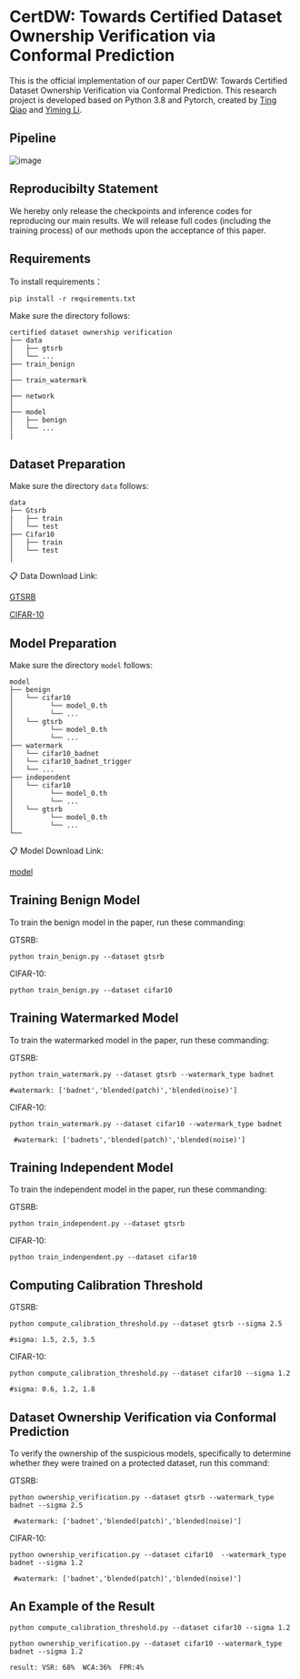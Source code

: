 CertDW: Towards Certified Dataset Ownership Verification via Conformal Prediction
=
This is the official implementation of our paper CertDW: Towards Certified Dataset Ownership Verification via Conformal Prediction. This research project is developed based on Python 3.8 and Pytorch, created by [Ting Qiao](https://github.com/NcepuQiaoTing) and [Yiming Li](https://liyiming.tech/).


Pipeline
-
![image](https://github.com/user-attachments/assets/c1b21805-00c4-48b5-8193-07be668390bf)

Reproducibilty Statement
-
We hereby only release the checkpoints and inference codes for reproducing our main results. We will release full codes (including the training process) of our methods upon the acceptance of this paper.

Requirements
-
To install requirements：

```
pip install -r requirements.txt
```

Make sure the directory follows:

```
certified dataset ownership verification
├── data
│   ├── gtsrb
│   └── ...
├── train_benign
│   
├── train_watermark
│   
├── network
│   
├── model
│   ├── benign
│   └── ...
|
```
Dataset Preparation
-
Make sure the directory `data` follows:

```
data
├── Gtsrb
|   ├── train
│   └── test
├── Cifar10  
│   ├── train
│   └── test
│ 
```
📋 Data Download Link:

[GTSRB](https://benchmark.ini.rub.de/gtsrb_dataset.html)

[CIFAR-10](https://www.cs.toronto.edu/~kriz/cifar.html)

Model Preparation
-
Make sure the directory `model` follows:

```
model
├── benign
│   └── cifar10
│         └── model_0.th
│         └── ...
│   └── gtsrb
│         └── model_0.th
│         └── ...
├── watermark
│   └── cifar10_badnet
│   └── cifar10_badnet_trigger
│   └── ...
├── independent
│   └── cifar10
│         └── model_0.th
│         └── ...
│   └── gtsrb
│         └── model_0.th
│         └── ...
└── 
```
📋 Model Download Link:

[model](https://www.dropbox.com/scl/fo/99oam1dhhoc4vf9iqwu1z/AHloDwtU10m482wmdGUrsqI?rlkey=d7ls55lpddgu2mxdhxdyhyp15&st=xmbt7lcj&dl=0)

Training Benign Model
-
To train the benign model in the paper, run these commanding:

GTSRB:

```
python train_benign.py --dataset gtsrb
```

CIFAR-10:

```
python train_benign.py --dataset cifar10
```


Training Watermarked Model
-
To train the watermarked model in the paper, run these commanding:

GTSRB:

```
python train_watermark.py --dataset gtsrb --watermark_type badnet

#watermark: ['badnet','blended(patch)','blended(noise)']
```

CIFAR-10:

```
python train_watermark.py --dataset cifar10 --watermark_type badnet

 #watermark: ['badnets','blended(patch)','blended(noise)']
```

Training Independent Model
-
To train the independent model in the paper, run these commanding:

GTSRB:

```
python train_independent.py --dataset gtsrb
```

CIFAR-10:

```
python train_indenpendent.py --dataset cifar10
```

Computing Calibration Threshold
-
GTSRB:

```
python compute_calibration_threshold.py --dataset gtsrb --sigma 2.5

#sigma: 1.5, 2.5, 3.5
```

CIFAR-10:

```
python compute_calibration_threshold.py --dataset cifar10 --sigma 1.2

#sigma: 0.6, 1.2, 1.8 
```


Dataset Ownership Verification via Conformal Prediction
-
To verify the ownership of the suspicious models, specifically to determine whether they were trained on a protected dataset, run this command:

GTSRB:

```
python ownership_verification.py --dataset gtsrb --watermark_type badnet --sigma 2.5

 #watermark: ['badnet','blended(patch)','blended(noise)']
```


CIFAR-10:

```
python ownership_verification.py --dataset cifar10  --watermark_type badnet --sigma 1.2

 #watermark: ['badnet','blended(patch)','blended(noise)']
```

An Example of the Result
-
```
python compute_calibration_threshold.py --dataset cifar10 --sigma 1.2

python ownership_verification.py --dataset cifar10 --watermark_type badnet --sigma 1.2

result: VSR: 68%  WCA:36%  FPR:4%
```

